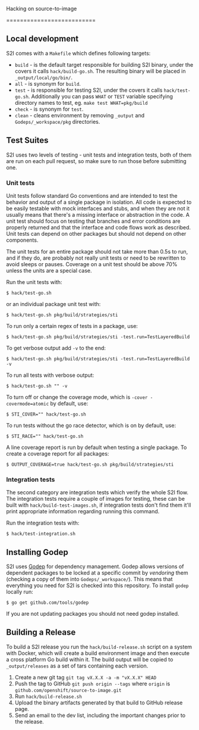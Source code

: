 Hacking on source-to-image

==========================

## Local development

S2I comes with a `Makefile` which defines following targets:

* `build` - is the default target responsible for building S2I binary, under the covers
it calls `hack/build-go.sh`. The resulting binary will be placed in `_output/local/go/bin/`.
* `all` - is synonym for `build`.
* `test` - is responsible for testing S2I, under the covers it calls `hack/test-go.sh`.
Additionally you can pass `WHAT` or `TEST` variable specifying directory names to test,
eg. `make test WHAT=pkg/build`
* `check` - is synonym for `test`.
* `clean` - cleans environment by removing `_output` and `Godeps/_workspace/pkg` directories.


## Test Suites

S2I uses two levels of testing - unit tests and integration tests, both of them are run on each
pull request, so make sure to run those before submitting one.


### Unit tests

Unit tests follow standard Go conventions and are intended to test the behavior and output of a
single package in isolation. All code is expected to be easily testable with mock interfaces and
stubs, and when they are not it usually means that there's a missing interface or abstraction in the
code. A unit test should focus on testing that branches and error conditions are properly returned
and that the interface and code flows work as described. Unit tests can depend on other packages but
should not depend on other components.

The unit tests for an entire package should not take more than 0.5s to run, and if they do, are
probably not really unit tests or need to be rewritten to avoid sleeps or pauses. Coverage on a unit
test should be above 70% unless the units are a special case.

Run the unit tests with:

    $ hack/test-go.sh

or an individual package unit test with:

    $ hack/test-go.sh pkg/build/strategies/sti

To run only a certain regex of tests in a package, use:

    $ hack/test-go.sh pkg/build/strategies/sti -test.run=TestLayeredBuild

To get verbose output add `-v` to the end:

    $ hack/test-go.sh pkg/build/strategies/sti -test.run=TestLayeredBuild -v

To run all tests with verbose output:

    $ hack/test-go.sh "" -v

To turn off or change the coverage mode, which is `-cover -covermode=atomic` by default, use:

    $ STI_COVER="" hack/test-go.sh

To run tests without the go race detector, which is on by default, use:

    $ STI_RACE="" hack/test-go.sh

A line coverage report is run by default when testing a single package.
To create a coverage report for all packages:

    $ OUTPUT_COVERAGE=true hack/test-go.sh pkg/build/strategies/sti


### Integration tests

The second category are integration tests which verify the whole S2I flow. The integration tests
require a couple of images for testing, these can be built with `hack/build-test-images.sh`, if
integration tests don't find them it'll print appropriate information regarding running this command.

Run the integration tests with:

    $ hack/test-integration.sh


## Installing Godep

S2I uses [Godep](https://github.com/tools/godep) for dependency management.
Godep allows versions of dependent packages to be locked at a specific commit by *vendoring* them
(checking a copy of them into `Godeps/_workspace/`).  This means that everything you need for
S2I is checked into this repository.  To install `godep` locally run:

    $ go get github.com/tools/godep

If you are not updating packages you should not need godep installed.


## Building a Release

To build a S2I release you run the `hack/build-release.sh` script on a system with Docker,
which will create a build environment image and then execute a cross platform Go build within it. The build
output will be copied to `_output/releases` as a set of tars containing each version.

1. Create a new git tag `git tag vX.X.X -a -m "vX.X.X" HEAD`
2. Push the tag to GitHub `git push origin --tags` where `origin` is `github.com/openshift/source-to-image.git`
4. Run `hack/build-release.sh`
5. Upload the binary artifacts generated by that build to GitHub release page.
6. Send an email to the dev list, including the important changes prior to the release.
